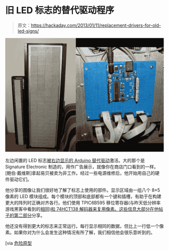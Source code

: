 # 旧 LED 标志的替代驱动程序

> 原文：<https://hackaday.com/2013/01/11/replacement-drivers-for-old-led-signs/>

![led-sign-driver-replacement](img/6cc9b68b54c69bd47e0491f4f65e9ba6.png)

左边闲置的 LED 标志[被右边显示的 Arduino 替代驱动](http://www.bobdavis321.blogspot.com/2013/01/signature-electronic-signs-convert-to.html)激活。大的那个是 Signature Electronic 制造的，用作广告展示，就像你在商店门口看到的一样。[鲍伯·戴维斯]拿起易贝被卖为非工作。经过一些电源维修后，他开始用自己的硬件驱动它们。

他分享的图像让我们很好地了解了标志上使用的部件。显示区域由一组八个 8×5 像素的 LED 模块组成。每个模块的顶部和底部都有一个键和插槽，有助于在构建更大的阵列时正确对齐各行。他们使用 TPIC6B595 移位寄存器(与昨天低分辨率游戏黑客中看到的[相同)和 74HCT138 解码器来复用像素。这些信息大部分在](http://hackaday.com/2013/01/10/prototyping-a-low-resolution-handheld-gaming-rig/)[他帖子的第二部分](http://www.bobdavis321.blogspot.ca/2012/12/signature-electronic-sign-repair.html)分享。

他还没有得到更大的标志来正常运行。每行显示相同的数据，但比上一行低一个像素。如果你对为什么会发生这种情况有所了解，我们相信他会很乐意听到的。

[via [危险原型](http://dangerousprototypes.com/2013/01/09/signature-electronic-sign-control-board-replaced-with-arduino/)